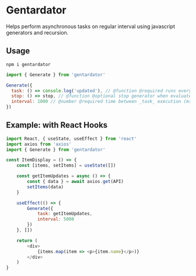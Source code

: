 # Gentardator

Helps perform asynchronous tasks on regular interval using javascript generators and recursion.

## Usage
```
npm i gentardator
```

```javascript
import { Generate } from 'gentardator'

Generate({
  task: () => console.log('updated'), // @function @required runs every _interval_
  stop: () => stop, // @function @optional stop generator when evaluates to true
  interval: 1000 // @number @required time between _task_ execution (ms)
})
```

## Example: with React Hooks

```javascript
import React, { useState, useEffect } from 'react'
import axios from 'axios'
import { Generate } from 'gentardator'

const ItemDisplay = () => {
    const [items, setItems] = useState([])

    const getItemUpdates = async () => {
        const { data } = await axios.get(API)
        setItems(data)
    }

    useEffect(() => {
        Generate({
            task: getItemUpdates,
            interval: 5000
        })
    }, [])

    return (
        <div>
            {items.map(item => <p>{item.name}</p>)}
        </div>
    )
}
```

